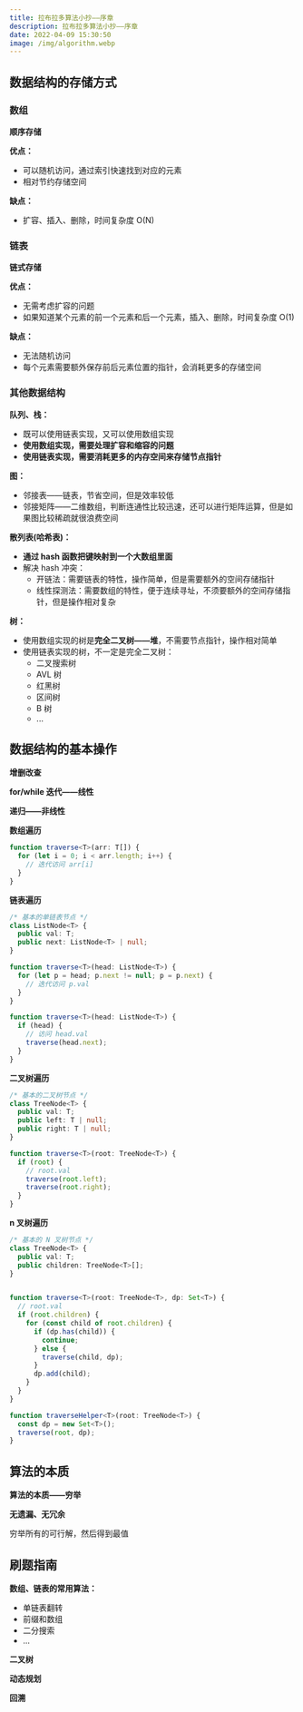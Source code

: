 ```yaml
---
title: 拉布拉多算法小抄——序章
description: 拉布拉多算法小抄——序章
date: 2022-04-09 15:30:50
image: /img/algorithm.webp
---
```




## 数据结构的存储方式

### 数组

**顺序存储**

**优点：**
- 可以随机访问，通过索引快速找到对应的元素
- 相对节约存储空间

**缺点：**
- 扩容、插入、删除，时间复杂度 O(N)

### 链表

**链式存储**

**优点：**
- 无需考虑扩容的问题
- 如果知道某个元素的前一个元素和后一个元素，插入、删除，时间复杂度 O(1)

**缺点：**
- 无法随机访问
- 每个元素需要额外保存前后元素位置的指针，会消耗更多的存储空间

### 其他数据结构

**队列、栈：**
- 既可以使用链表实现，又可以使用数组实现
- **使用数组实现，需要处理扩容和缩容的问题**
- **使用链表实现，需要消耗更多的内存空间来存储节点指针**

**图：**
- 邻接表——链表，节省空间，但是效率较低
- 邻接矩阵——二维数组，判断连通性比较迅速，还可以进行矩阵运算，但是如果图比较稀疏就很浪费空间

**散列表(哈希表)：**
- **通过 hash 函数把键映射到一个大数组里面**
- 解决 hash 冲突：
  - 开链法：需要链表的特性，操作简单，但是需要额外的空间存储指针
  - 线性探测法：需要数组的特性，便于连续寻址，不须要额外的空间存储指针，但是操作相对复杂

**树：**
- 使用数组实现的树是**完全二叉树——堆**，不需要节点指针，操作相对简单
- 使用链表实现的树，不一定是完全二叉树：
  - 二叉搜索树
  - AVL 树
  - 红黑树
  - 区间树
  - B 树
  - ...

## 数据结构的基本操作

**增删改查**

**for/while 迭代——线性**

**递归——非线性**

**数组遍历**

```ts
function traverse<T>(arr: T[]) {
  for (let i = 0; i < arr.length; i++) {
    // 迭代访问 arr[i]
  }
}
```

**链表遍历**

```ts
/* 基本的单链表节点 */
class ListNode<T> {
  public val: T;
  public next: ListNode<T> | null;
}

function traverse<T>(head: ListNode<T>) {
  for (let p = head; p.next != null; p = p.next) {
    // 迭代访问 p.val
  }
}

function traverse<T>(head: ListNode<T>) {
  if (head) {
    // 访问 head.val
    traverse(head.next);
  }
}
```

**二叉树遍历**

```ts
/* 基本的二叉树节点 */
class TreeNode<T> {
  public val: T;
  public left: T | null;
  public right: T | null;
}

function traverse<T>(root: TreeNode<T>) {
  if (root) {
    // root.val
    traverse(root.left);
    traverse(root.right);
  }
}
```

**n 叉树遍历**

```ts
/* 基本的 N 叉树节点 */
class TreeNode<T> {
  public val: T;
  public children: TreeNode<T>[];
}


function traverse<T>(root: TreeNode<T>, dp: Set<T>) {
  // root.val
  if (root.children) {
    for (const child of root.children) {
      if (dp.has(child)) {
        continue;
      } else {
        traverse(child, dp);
      }
      dp.add(child);
    }
  }
}

function traverseHelper<T>(root: TreeNode<T>) {
  const dp = new Set<T>();
  traverse(root, dp);
}
```

## 算法的本质

**算法的本质——穷举**

**无遗漏、无冗余**

穷举所有的可行解，然后得到最值

## 刷题指南

**数组、链表的常用算法：**
- 单链表翻转
- 前缀和数组
- 二分搜索
- ...

**二叉树**

**动态规划**

**回溯**